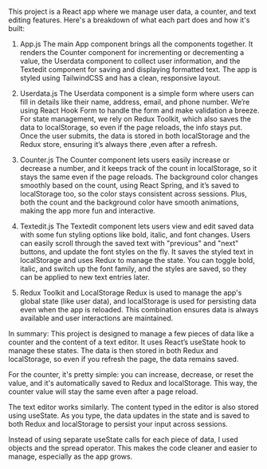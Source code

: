 This project is a React app where we manage user data, a counter, and text editing features. 
Here's a breakdown of what each part does and how it's built:

1. App.js
The main App component brings all the components together.
It renders the Counter component for incrementing or decrementing a value, the
Userdata component to collect user information, and the Textedit component for saving
and displaying formatted text.
The app is styled using TailwindCSS and has a clean, responsive layout.

3. Userdata.js
The Userdata component is a simple form where users can fill in details like their
name, address, email, and phone number. We’re using React Hook Form to handle the form
and make validation a breeze. For state management, we rely on Redux Toolkit, which also
saves the data to localStorage, so even if the page reloads, the info stays put. Once the
user submits, the data is stored in both localStorage and the Redux store, ensuring it’s
always there ,even after a refresh.

5. Counter.js
The Counter component lets users easily increase or decrease a number,
and it keeps track of the count in localStorage, so it stays the same even
if the page reloads. The background color changes smoothly based on the count,
using React Spring, and it’s saved to localStorage too, so the color stays
consistent across sessions. Plus, both the count and the background color have
 smooth animations, making the app more fun and interactive.

7. Textedit.js
The Textedit component lets users view and edit saved data with some fun styling
 options like bold, italic, and font changes. Users can easily scroll through the
 saved text with "previous" and "next" buttons, and update the font styles on the
 fly. It saves the styled text in localStorage and uses Redux to manage the state.
 You can toggle bold, italic, and switch up the font family, and the styles are saved,
 so they can be applied to new text entries later.

9. Redux Toolkit and LocalStorage
Redux is used to manage the app's global state (like user data), and localStorage is
used for persisting data even when the app is reloaded. This combination ensures data
is always available and user interactions are maintained.

In summary:
This project is designed to manage a few pieces of data like a counter and the content of
a text editor. It uses React’s useState hook to manage these states. The data is then stored
in both Redux and localStorage, so even if you refresh the page, the data remains saved.

For the counter, it's pretty simple: you can increase, decrease, or reset the value,
and it's automatically saved to Redux and localStorage. This way, the counter value will
stay the same even after a page reload.

The text editor works similarly. The content typed in the editor is also stored using useState. 
As you type, the data updates in the state and is saved to both Redux and localStorage to persist
your input across sessions.

Instead of using separate useState calls for each piece of data, I used objects and the spread operator.
This makes the code cleaner and easier to manage, especially as the app grows.

